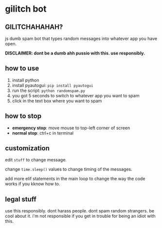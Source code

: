 # gilitch bot

## GILITCHAHAHAH?
js dumb spam bot that types random messages into whatever app you have open.

**DISCLAIMER: dont be a dumb ahh pussio with this. use responsibly.**

## how to use

1. install python
2. install pyautogui: `pip install pyautogui`
3. run the script: `python randomspam.py`
4. you got 5 seconds to switch to whatever app you want to spam
5. click in the text box where you want to spam

## how to stop

- **emergency stop**: move mouse to top-left corner of screen
- **normal stop**: ctrl+c in terminal

## customization

edit `stuff` to change message.

change `time.sleep()` values to change timing of the messages.

add more elif statements in the main loop to change the way the code works if you kknow how to.

## legal stuff

use this responsibly. dont harass people. dont spam random strangers. be cool about it. i'm not responsible if you get in trouble for being an idiot with this.

